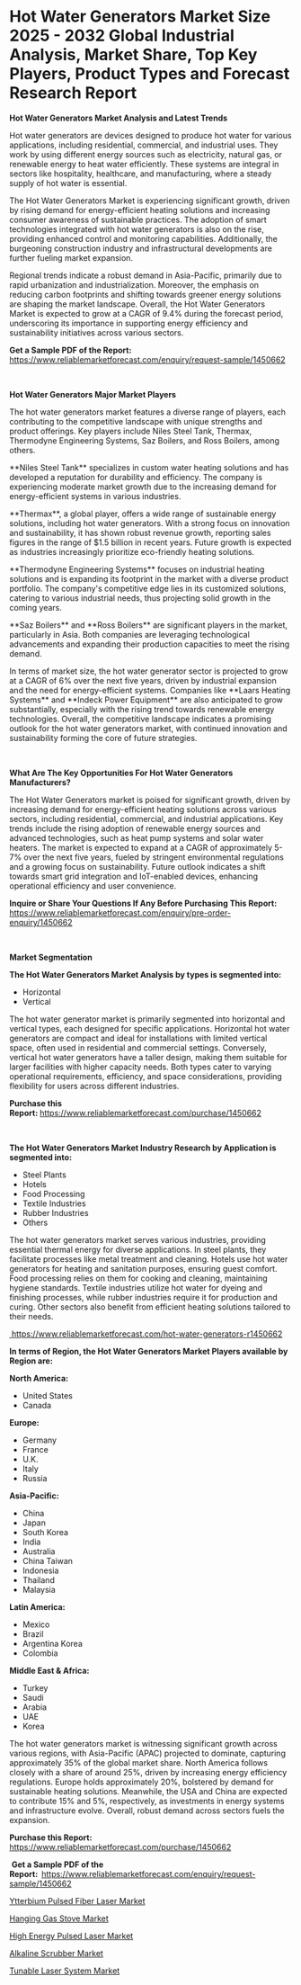 <p><h1>Hot Water Generators Market Size 2025 - 2032 Global Industrial Analysis, Market Share, Top Key Players, Product Types and Forecast Research Report</h1></p><p><strong>Hot Water Generators Market Analysis and Latest Trends</strong></p>
<p><p>Hot water generators are devices designed to produce hot water for various applications, including residential, commercial, and industrial uses. They work by using different energy sources such as electricity, natural gas, or renewable energy to heat water efficiently. These systems are integral in sectors like hospitality, healthcare, and manufacturing, where a steady supply of hot water is essential.</p><p>The Hot Water Generators Market is experiencing significant growth, driven by rising demand for energy-efficient heating solutions and increasing consumer awareness of sustainable practices. The adoption of smart technologies integrated with hot water generators is also on the rise, providing enhanced control and monitoring capabilities. Additionally, the burgeoning construction industry and infrastructural developments are further fueling market expansion.</p><p>Regional trends indicate a robust demand in Asia-Pacific, primarily due to rapid urbanization and industrialization. Moreover, the emphasis on reducing carbon footprints and shifting towards greener energy solutions are shaping the market landscape. Overall, the Hot Water Generators Market is expected to grow at a CAGR of 9.4% during the forecast period, underscoring its importance in supporting energy efficiency and sustainability initiatives across various sectors.</p></p>
<p><strong>Get a Sample PDF of the Report:&nbsp;</strong> <a href="https://www.reliablemarketforecast.com/enquiry/request-sample/1450662?utm_campaign=1141&utm_medium=2&utm_source=Github&utm_content=ia&utm_term=11042025&utm_id=hot-water-generators">https://www.reliablemarketforecast.com/enquiry/request-sample/1450662</a></p>
<p>&nbsp;</p>
<p><strong>Hot Water Generators Major Market Players</strong></p>
<p><p>The hot water generators market features a diverse range of players, each contributing to the competitive landscape with unique strengths and product offerings. Key players include Niles Steel Tank, Thermax, Thermodyne Engineering Systems, Saz Boilers, and Ross Boilers, among others.</p><p>**Niles Steel Tank** specializes in custom water heating solutions and has developed a reputation for durability and efficiency. The company is experiencing moderate market growth due to the increasing demand for energy-efficient systems in various industries. </p><p>**Thermax**, a global player, offers a wide range of sustainable energy solutions, including hot water generators. With a strong focus on innovation and sustainability, it has shown robust revenue growth, reporting sales figures in the range of $1.5 billion in recent years. Future growth is expected as industries increasingly prioritize eco-friendly heating solutions.</p><p>**Thermodyne Engineering Systems** focuses on industrial heating solutions and is expanding its footprint in the market with a diverse product portfolio. The company's competitive edge lies in its customized solutions, catering to various industrial needs, thus projecting solid growth in the coming years.</p><p>**Saz Boilers** and **Ross Boilers** are significant players in the market, particularly in Asia. Both companies are leveraging technological advancements and expanding their production capacities to meet the rising demand.</p><p>In terms of market size, the hot water generator sector is projected to grow at a CAGR of 6% over the next five years, driven by industrial expansion and the need for energy-efficient systems. Companies like **Laars Heating Systems** and **Indeck Power Equipment** are also anticipated to grow substantially, especially with the rising trend towards renewable energy technologies. Overall, the competitive landscape indicates a promising outlook for the hot water generators market, with continued innovation and sustainability forming the core of future strategies.</p></p>
<p>&nbsp;</p>
<p><strong>What Are The Key Opportunities For Hot Water Generators Manufacturers?</strong></p>
<p><p>The Hot Water Generators market is poised for significant growth, driven by increasing demand for energy-efficient heating solutions across various sectors, including residential, commercial, and industrial applications. Key trends include the rising adoption of renewable energy sources and advanced technologies, such as heat pump systems and solar water heaters. The market is expected to expand at a CAGR of approximately 5-7% over the next five years, fueled by stringent environmental regulations and a growing focus on sustainability. Future outlook indicates a shift towards smart grid integration and IoT-enabled devices, enhancing operational efficiency and user convenience.</p></p>
<p><strong>Inquire or Share Your Questions If Any Before Purchasing This Report:</strong> <a href="https://www.reliablemarketforecast.com/enquiry/pre-order-enquiry/1450662?utm_campaign=1141&utm_medium=2&utm_source=Github&utm_content=ia&utm_term=11042025&utm_id=hot-water-generators">https://www.reliablemarketforecast.com/enquiry/pre-order-enquiry/1450662</a></p>
<p>&nbsp;</p>
<p><strong>Market Segmentation</strong></p>
<p><strong>The Hot Water Generators Market Analysis by types is segmented into:</strong></p>
<p><ul><li>Horizontal</li><li>Vertical</li></ul></p>
<p><p>The hot water generator market is primarily segmented into horizontal and vertical types, each designed for specific applications. Horizontal hot water generators are compact and ideal for installations with limited vertical space, often used in residential and commercial settings. Conversely, vertical hot water generators have a taller design, making them suitable for larger facilities with higher capacity needs. Both types cater to varying operational requirements, efficiency, and space considerations, providing flexibility for users across different industries.</p></p>
<p><strong>Purchase this Report:&nbsp;</strong><a href="https://www.reliablemarketforecast.com/purchase/1450662?utm_campaign=1141&utm_medium=2&utm_source=Github&utm_content=ia&utm_term=11042025&utm_id=hot-water-generators">https://www.reliablemarketforecast.com/purchase/1450662</a></p>
<p>&nbsp;</p>
<p><strong>The Hot Water Generators Market Industry Research by Application is segmented into:</strong></p>
<p><ul><li>Steel Plants</li><li>Hotels</li><li>Food Processing</li><li>Textile Industries</li><li>Rubber Industries</li><li>Others</li></ul></p>
<p><p>The hot water generators market serves various industries, providing essential thermal energy for diverse applications. In steel plants, they facilitate processes like metal treatment and cleaning. Hotels use hot water generators for heating and sanitation purposes, ensuring guest comfort. Food processing relies on them for cooking and cleaning, maintaining hygiene standards. Textile industries utilize hot water for dyeing and finishing processes, while rubber industries require it for production and curing. Other sectors also benefit from efficient heating solutions tailored to their needs.</p></p>
<p><a href="https://www.reliablemarketforecast.com/hot-water-generators-r1450662?utm_campaign=1141&utm_medium=2&utm_source=Github&utm_content=ia&utm_term=11042025&utm_id=hot-water-generators">&nbsp;https://www.reliablemarketforecast.com/hot-water-generators-r1450662</a></p>
<p><strong>In terms of Region, the Hot Water Generators Market Players available by Region are:</strong></p>
<p>
    <p> <strong> North America: </strong>
        <ul>
            <li>United States</li>
            <li>Canada</li>
        </ul>
        </p> 
    <p> <strong> Europe: </strong>
        <ul>
            <li>Germany</li>
            <li>France</li>
            <li>U.K.</li>
            <li>Italy</li>
            <li>Russia</li>
        </ul>
        </p> 
    <p> <strong> Asia-Pacific: </strong>
        <ul>
            <li>China</li>
            <li>Japan</li>
            <li>South Korea</li>
            <li>India</li>
            <li>Australia</li>
            <li>China Taiwan</li>
            <li>Indonesia</li>
            <li>Thailand</li>
            <li>Malaysia</li>
        </ul>
        </p> 
    <p> <strong> Latin America: </strong>
        <ul>
            <li>Mexico</li>
            <li>Brazil</li>
            <li>Argentina Korea</li>
            <li>Colombia</li>
        </ul>
        </p> 
    <p> <strong> Middle East & Africa: </strong>
        <ul>
            <li>Turkey</li>
            <li>Saudi</li>
            <li>Arabia</li>
            <li>UAE</li>
            <li>Korea</li>
        </ul>
    </p>
    </p>
<p><p>The hot water generators market is witnessing significant growth across various regions, with Asia-Pacific (APAC) projected to dominate, capturing approximately 35% of the global market share. North America follows closely with a share of around 25%, driven by increasing energy efficiency regulations. Europe holds approximately 20%, bolstered by demand for sustainable heating solutions. Meanwhile, the USA and China are expected to contribute 15% and 5%, respectively, as investments in energy systems and infrastructure evolve. Overall, robust demand across sectors fuels the expansion.</p></p>
<p><strong>Purchase this Report: </strong><a href="https://www.reliablemarketforecast.com/purchase/1450662?utm_campaign=1141&utm_medium=2&utm_source=Github&utm_content=ia&utm_term=11042025&utm_id=hot-water-generators">https://www.reliablemarketforecast.com/purchase/1450662</a></p>
<p>&nbsp;<strong>Get a Sample PDF of the Report:&nbsp;&nbsp;</strong><a href="https://www.reliablemarketforecast.com/enquiry/request-sample/1450662?utm_campaign=1141&utm_medium=2&utm_source=Github&utm_content=ia&utm_term=11042025&utm_id=hot-water-generators">https://www.reliablemarketforecast.com/enquiry/request-sample/1450662</a></p>
<p><strong></strong></p>
<p><p><a href="https://github.com/azetehhasle/Market-Research-Report-List-1/blob/main/ytterbium-pulsed-fiber-laser-market.md?utm_campaign=1141&utm_medium=2&utm_source=Github&utm_content=ia&utm_term=11042025&utm_id=hot-water-generators">Ytterbium Pulsed Fiber Laser Market</a></p><p><a href="https://github.com/knipsfilip8f/Market-Research-Report-List-1/blob/main/hanging-gas-stove-market.md?utm_campaign=1141&utm_medium=2&utm_source=Github&utm_content=ia&utm_term=11042025&utm_id=hot-water-generators">Hanging Gas Stove Market</a></p><p><a href="https://github.com/hirtzhulstsq/Market-Research-Report-List-1/blob/main/high-energy-pulsed-laser-market.md?utm_campaign=1141&utm_medium=2&utm_source=Github&utm_content=ia&utm_term=11042025&utm_id=hot-water-generators">High Energy Pulsed Laser Market</a></p><p><a href="https://github.com/bilkbitsch/Market-Research-Report-List-1/blob/main/alkaline-scrubber-market.md?utm_campaign=1141&utm_medium=2&utm_source=Github&utm_content=ia&utm_term=11042025&utm_id=hot-water-generators">Alkaline Scrubber Market</a></p><p><a href="https://github.com/dovbusmrking/Market-Research-Report-List-1/blob/main/tunable-laser-system-market.md?utm_campaign=1141&utm_medium=2&utm_source=Github&utm_content=ia&utm_term=11042025&utm_id=hot-water-generators">Tunable Laser System Market</a></p></p>